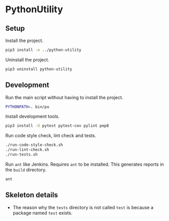 # PythonUtility


## Setup

Install the project.

```sh
pip3 install -e ../python-utility
```

Uninstall the project.

```sh
pip3 uninstall python-utility
```


## Development

Run the main script without having to install the project.

```sh
PYTHONPATH=. bin/pu
```

Install development tools.

```sh
pip3 install -U pytest pytest-cov pylint pep8
```

Run code style check, lint check and tests.

```sh
./run-code-style-check.sh
./run-lint-check.sh
./run-tests.sh
```

Run `ant` like Jenkins. Requires `ant` to be installed. This generates reports in the `build` directory.

```sh
ant
```


## Skeleton details

* The reason why the `tests` directory is not called `test` is because a package named `test` exists.
